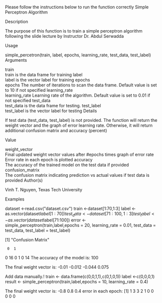 Please follow the instructions below to run the function correctly
Simple Perceptron Algorithm

Description

The purpose of this function is to train a simple perceptron algorithm following the slide lecture by Instructor Dr. Abdul Serwadda

Usage

simple_percetron(train, label, epochs, learning_rate, test_data, test_label)
Arguments

train	
train is the data frame for training
label	
label is the vector label for training
epochs	
epochs The number of iterations to scan the data frame. Default value is set to 10 if not specified
learning_rate	
learning_rate Learning rate of the algorithm. Default value is set to 0.01 if not specified
test_data	
test_data is the data frame for testing.
test_label	
test_label is the vector label for testing
Details

If test data (test_data, test_label) is not provided. The function will return the weight vector and the graph of error learning rate. Otherwise, it will return additional confusion matrix and accuracy (percent)

Value

weight_vector	
Final updated weight vector values after #epochs times
graph of error rate	
Error rate in each epoch is plotted
accuracy	
The accuracy of the trained model on the test data if provided
confusion_matrix	
The confusion matrix indicating prediction vs actual values if test data is provided
Author(s)

Vinh T. Nguyen, Texas Tech University

Examples


dataset <-read.csv("dataset.csv")
train <-dataset[1:70,1:3]
label <-as.vector(dataset$label[1:70])
test_data <-dataset[71:100,1:3]
test_label <-as.vector(dataset$label[71:100])
error <-simple_perceptron(train,label,epochs = 20, learning_rate = 0.01, test_data = test_data, test_label = test_label)

[1] "Confusion Matrix"

     0  1
  0 16  0
  1  0 14
The accuracy of the model is:  100

The final weight vector is:  -0.01 -0.012 -0.044 0.075

Add data manually.!
train <- data.frame(c(0,0,1,1),c(0,1,0,1))
label <-c(0,0,0,1)
result <- simple_perceptron(train,label,epochs = 10, learning_rate = 0.4)

The final weight vector is:  -0.8 0.8 0.4
error in each epoch: [1] 1 3 3 2 1 0 0 0 0 0
